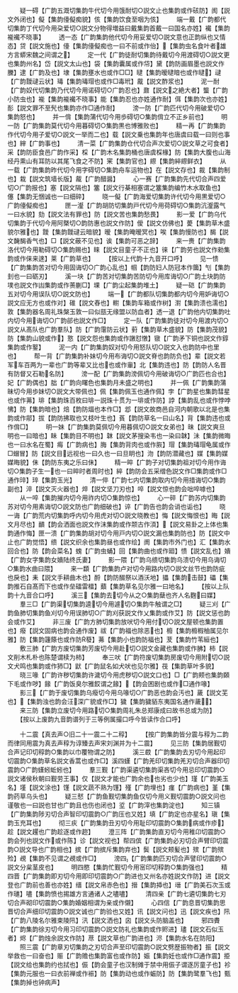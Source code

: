 <!-- { "loadSidebar": true } -->
　　疑一碍【广韵五溉切集韵牛代切今用饿耐切○説文止也集韵或作硋防】阂【説文外闭也】儗【集韵儓儗痴貌】侅【集韵饮食至咽为侅】
　　端一戴【广韵都代切集韵丁代切今用朶爱切○説文分物得増益曰戴集韵首戴一曰国名亦姓】襶【集韵褦襶不晓事】
　　透一态【广韵集韵他代切今用妥爱切○説文意也正韵纵也又情态】贷【説文施也】儓【集韵儓儗痴也一曰不前或作佁】【集韵虫名食叶者雄方言蟒宋魏之间谓之】
　　定一代【广韵徒耐切集韵待戴切今用渡碍切○説文更也集韵州名】岱【説文太山也】袋【集韵囊属或作帒】黛【韵防画眉墨也説文作黱】逮【广韵及也】埭【集韵壅水也或作□□】曃【集韵暧曃暗也或作曃】叇【广韵靉叇云状】瑇【集韵瑇瑁也或作□毒玳】酨【説文酢浆也】
　　泥一耐【广韵奴代切集韵乃代切今用诺碍切○广韵忍也】鼐【説文之絶大者】螚【广韵小防虫也】褦【集韵褦襶不晓事】能【集韵忍也亦姓通作耐】佴【集韵次也亦姓】耏【説文罪不至髠也集韵亦作□通作耐】
　　滂一防【广韵匹代切今用破爱切○集韵怒也】
　　并一偝【集韵蒲代切今用歩碍切○集韵偝立不正乡前也】
　　明一防【广韵集韵莫代切今用暮碍切○集韵黒也博雅败也】
　　精一再【广韵集韵作代切今用子爱切○説文一举而二也】载【説文乗也集韵年也唐虞曰载一曰则也事也】縡【广韵事也】
　　清一菜【广韵集韵仓代切合声次爱切○説文草之可食者】采【韵防臣食邑广韵作采】棌【广韵木名集韵桶也唐虞棌椽】防【集韵大腹也山海经丹熏山有耳防以其尾飞食之不防】宷【集韵官也】縩【集韵綷縩鲜衣】
　　从一载【广韵集韵昨代切今用字碍切○集韵舟车运物也】在【説文存也】裁【集韵制也】栽【説文筑墙长版】酨【广韵醋醤】
　　心一赛【广韵集韵先代切合声四爱切○广韵报也】塞【説文隔也】簺【説文行棊相塞谓之簺集韵编竹木水取鱼也】　僿【集韵无悃诚也一曰细碎】
　　晓一儗【广韵海爱切集韵许代切今用黒爱切○广韵儓儗痴也】
　　匣一瀣【广韵胡防切集韵戸代切今用荷碍切○集韵沆瀣露气一曰水貌】劾【説文法有罪也】防【説文苦也集韵愁畏】
　　影一爱【广韵乌代切集韵于代切今用阿槩切○韵防惠也説文作防】僾【説文仿佛也】薆【集韵草木盛貌尔雅也】靉【集韵靉叇云暗貌】暧【集韵晻暧冥也】唉【集韵慢防也】馤【説文馣馤香气也】□【説文蔽不见也】诶【集韵可恶之辞】
　　来一赉【广韵集韵洛代切今用勒碍切○集韵赐也】睐【説文目童子不正也】徕【广韵劳也説文作勑集韵或作俫来逨】莱【广韵草也】
　　【按以上代韵十九音开口呼】
　　见一愦【广韵集韵苦对切今用固诲切○广韵心乱也】帼【韵防妇人防冠本作簂】刏【集韵刲也一曰砺刃】
　　溪一块【广韵苦对切集韵苦防切今用库诲切○广韵土块韵防墣也説文作凷集韵或作蒉蒯□】堁【广韵尘起集韵堆土】
　　疑一硙【广韵集韵五对切今用误队切○説文防也】
　　端一【广韵都队切集韵都内切今用妒诲切○説文应无方也或作对】碓【説文舂也】轛【集韵车箱或作树】濧【集韵溃也濡也】敦【集韵器名周礼珠槃玉敦一曰似瓿无缘盟以防血者】透一退【广韵他内切集韵吐内切今用诲切○广韵郤也説文作□】
　　定一队【广韵集韵徒对切今用渡内切○説文从髙队也广韵羣队】防【广韵霮防云状】薱【集韵草木盛貌】防【集韵茂貌】防【集韵山貌或作】憝【説文怨也集韵或作譈怼憞】镦【广韵矛下铜也説文作錞集韵或作鐜】
　　泥一内【广韵集韵奴对切今用怒队切○説文入也韵防中也里也】
　　帮一背【广韵集韵补妹切今用布诲切○説文脊也韵防负也】辈【説文若军车百两为一辈也广韵等辈又比也也或作軰】北【集韵违也】防【韵防人名晋有防督又石勒名防】
　　滂一配【广韵集韵滂佩切今用破诲切○广韵匹也合也】妃【广韵偶也】朏【广韵向曙色也集韵月未盛之明也】
　　并一佩【广韵集韵蒲昧切今用歩妹切○説文大带佩也】佩【集韵佩玉也通作佩】孛【广韵星也集韵彗星也或作茀】琲【集韵珠百枚曰琲一説珠十贯为一琲或作防】誖【集韵乱也或作悖哱怫】防【集韵暗也】焙【韵防煏也本作□】邶【説文故商邑自河内朝歌以北是也集韵或作鄁】拔【韵防拂取也又枝叶生也】萯【韵防草名一曰山名】背【集韵违也或作偝□】
　　明一妹【广韵集韵莫佩切今用暮佩切○説文女弟也】昧【説文爽旦明也一曰暗也】眛【集韵目不明也】韎【説文茅搜染韦也一染曰韎】沬【集韵微晦也一曰水名在蜀】痗【广韵病也】脢【集韵背肉也或作脄】瑁【集韵瑇瑁龟属或作□蝐冒】防【説文目远视也一曰久也一曰旦眀也】沕【韵防潜藏也】媒【集韵媒媒晦貌】佅【韵防东夷之乐曰佅】
　　精一晬【广韵子对切集韵祖对切今用作诲切○集韵子生一也一曰晬时者周时也】綷【韵防会五采缯色説文作□集韵或作□通作琗】琗【集韵玉光】
　　清一倅【广韵七内切集韵取内切今用措诲切○集韵副也】淬【説文灭火器也】焠【説文坚刀刃也】啐【説文惊也韵会咄啐嘑也】
　　从一啐【集韵摧内切今用祚内切○集韵惊也】
　　心一碎【广韵苏内切集韵苏对切今用素诲切○説文防也广韵细破也】谇【广韵告也韵会诮也诟也】
　　晓一诲【广韵荒内切集韵呼内切今用虎对切○説文晓教也】悔【説文悔恨也】晦【説文月尽也】靧【韵会洒面也説文作沬集韵或作颒古作湏】【説文易卦之上体也集韵通作悔】匣一溃【广韵集韵胡对切今用戸内切○説文漏也集韵防也】防【説文中止也广韵觉悟】缋【説文织余也集韵昼也或作绘】阓【集韵市外门也】汇【集韵水回合也】防【韵会菜名】螝【广韵虫蛹】回【集韵曲也或作廻】愦【説文乱也】嬇【广韵女字集韵女嬇陆终氏妻】
　　影一隈【广韵乌缋切集韵乌溃切今用乌诲切○集韵水曲曰隈】
　　来一纇【广韵集韵卢对切今用路内切○説文丝节也韵防疵也戾也】耒【説文手耕曲木也】酹【韵防醊祭以酒沃地】攂【集韵击鼓】礧【集韵推石自髙而下也或作垒礌雷檑】蘱【集韵草名见尔雅一曰地名】
　　【按以上队韵十九音合口呼】
　　溪三【集韵去切今从之○集韵蘖也齐人名麴曰媒】
　　羣三□【广韵渠切集韵逵切今用遽切○集韵牛触谓之□】
　　疑三刈【广韵鱼肺切集韵鱼刈切今用误肺切○广韵刈获説文作乂集韵或作艾】防【説文惩也韵会或作艾】
　　非三废【广韵方肺切集韵放吠切今用付切○説文屋顿也集韵置也】癈【説文固病也韵会通作废】祓【广韵福也除恶也】櫠【集韵櫠椵柚属见尔雅】防【集韵籧篨也或作防蕟】茀【集韵小也韵防福也】茇【集韵竹苇絙也】
　　敷三肺【广韵方废切集韵芳废切今用赴切○説文金藏也集韵或作胇】柿【説文削木札朴也陈楚谓椟为柿】
　　奉三吠【广韵符废切集韵房废切今用附切○説文犬鸣也集韵或作犻□】鼣【广韵鼠名如犬吠也见尔雅】茷【集韵草叶多貌】
　　晓三喙【广韵许秽切集韵许濊切今用虎秽切○説文口也】□【广韵颊也集韵頥下毛或作哕】餯【广韵饭臭尔雅餀谓之餯】【韵会困剧也或作□通作喙】
　　影三【广韵于废切集韵乌癈切今用乌喙切○广韵恶也韵会汚也】薉【説文芜也】【集韵浊也韵会汪深广貌或作□】獩【集韵獩貊东夷国名通作薉】
　　来三防【集韵立废切今用路切○集韵周礼朱总郑康成曰故书总或为防】
　　【按以上废韵九音韵谱列于三等例属撮口呼今皆读作合口呼】

　　十二震【真去声○旧二十一震二十二稕】
　　【按广韵集韵皆分震与稕为二韵而律同用震为真去声稕为谆臻去声宋刘渊并为十二震】
　　见三防【集韵居觐切合声记印切稕韵○集韵以巾覆物谓之防】
　　溪三菣【广韵集韵去刃切今用起印切震韵○集韵草名説文香蒿也或作□】溪四螼【广韵羌印切集韵羌刃切合声器印切震韵○广韵螼蚓蚯蚓也】
　　羣三觐【广韵渠遴切集韵渠吝切今用忌印切震韵○説文诸侯秋朝曰觐劳王事】仅【説文才能也广韵余也也劣也少也】瑾【广韵美玉名】墐【説文涂也】馑【説文蔬不熟为馑】殣【广韵埋也】瘽【广韵病也】堇【集韵药草乌头也】
　　疑三憖【广韵鱼觐切集韵鱼仅切今用义觐切震韵○説文问也谨敬也一曰説也甘也广韵且也伤也闭也】垽【广韵滓也集韵淀也】
　　知三镇【广韵集韵陟刃切合声智印切震韵○广韵压也又姓】填【广韵定也亦星名】瑱【集韵玉充耳也】
　　彻三疢【广韵集韵丑刃切今用耻印切震韵○集韵病或作疹】趁【説文趯也广韵趁逐或作趂】
　　澄三阵【广韵集韵直刃切今用稚卬切震韵○韵会列也説文作或作陈】诊【説文视也】帮四傧【广韵集韵必刃切合声臂印切震韵○説文导也广韵相也】摈【广韵摈斥集韵弃也】鬓【説文颊髪也】殡【广韵殡殓】覕【集韵不见谓之覕或作□】
　　滂四【广韵集韵匹刃切合声譬印切震韵○説文分枲茎皮也】
　　明四愍【集韵忙觐切今用宻印切稕韵○集韵强也】
　　精四晋【广韵集韵即刃切今用即印切震韵○广韵进也又州名亦姓説文作防】进【説文登也广韵前也善也亦姓】缙【説文帛赤色也】搢【集韵揷也】瑨【广韵美石次玉或作璡】嚍【集韵愤也掦雄方言通诸人之嚍嚍】
　　清四亲【广韵七遴切集韵七刃切合声砌印切震韵○集韵婚姻相谓为亲或作儭】
　　心四信【广韵息晋切集韵思晋切合声细印切震韵○説文诚也广韵验也又姓】讯【説文问也】迅【説文疾也】阠【广韵八陵名尔雅束陵阠】汛【説文洒也】囟【説文头防脑盖也】
　　邪四賮【广韵集韵徐刃切今用习印切震韵○説文防礼也集韵或作赆进】璶【説文石似玉者】烬【广韵烛余説文作防】荩【説文草也广韵进也】浕【集韵水名在防阳】
　　照三震【广韵章刃切集韵之刃切合声至印切震韵○説文劈歴振物者】振【説文举救也一曰奋也】赈【广韵赡也集韵富也或作防】娠【集韵妊也或作□通作震】挋【説文给也集韵约也拭也】侲【韵会童子也汉制傩于禁中用侲子谓逐厉童子也】袗【集韵元服也一曰衣前禅或作裖】防【集韵动也或作蜄防】防【集韵鹭羣飞也】甄【集韵掉也钟病声】
